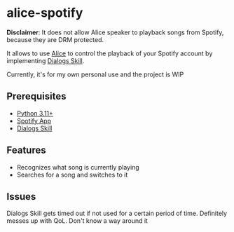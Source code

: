 # alice-spotify

**Disclaimer**: It does not allow Alice speaker to playback songs from Spotify, because they are DRM protected.

It allows to use [Alice](https://yandex.ru/alice) to control the playback of your Spotify account by implementing 
[Dialogs Skill](https://dialogs.yandex.ru/).

Currently, it's for my own personal use and the project is WIP

## Prerequisites
* [Python 3.11+](https://www.python.org/)
* [Spotify App](https://developer.spotify.com/)
* [Dialogs Skill](https://dialogs.yandex.ru/)

## Features
* Recognizes what song is currently playing
* Searches for a song and switches to it

## Issues
Dialogs Skill gets timed out if not used for a certain period of time. 
Definitely messes up with QoL. Don't know a way around it

